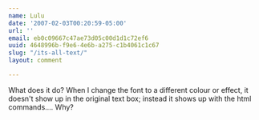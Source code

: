 ```yaml
---
name: Lulu
date: '2007-02-03T00:20:59-05:00'
url: ''
email: eb0c09667c47ae73d05c00d1d1c72ef6
uuid: 4648996b-f9e6-4e6b-a275-c1b4061c1c67
slug: "/its-all-text/"
layout: comment

---
```


What does it do?
When I change the font to a different colour or effect, it doesn't show up in the original text box; instead it shows up with the html commands.... Why?
